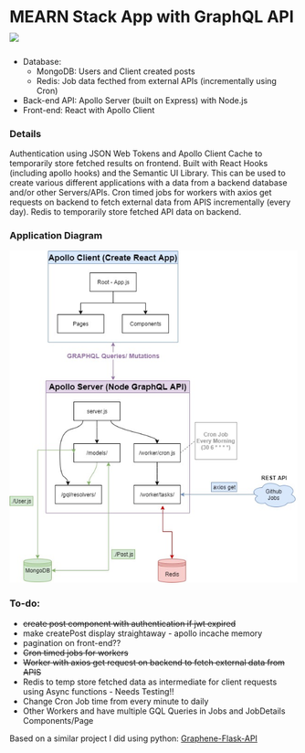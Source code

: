 # MEARN Stack App with GraphQL API <img src="https://github.com/graphql/graphql-spec/blob/master/resources/GraphQL%20Logo.svg" width="50" />
- Database: 
    - MongoDB: Users and Client created posts
    - Redis: Job data fecthed from external APIs (incrementally using Cron)
- Back-end API: Apollo Server (built on Express) with Node.js
- Front-end: React with Apollo Client

### Details
Authentication using JSON Web Tokens and Apollo Client Cache to temporarily store fetched results on frontend. Built with React Hooks (including apollo hooks) and the Semantic UI Library. This can be used to create various different applications with a data from a backend database and/or other Servers/APIs. Cron timed jobs for workers with axios get requests on backend to fetch external data from APIS incrementally (every day). Redis to temporarily store fetched API data on backend.

### Application Diagram
<div style="text-align:center"><img src="https://github.com/MrYKenz/MERN-GraphQL-App/blob/master/app_layout.jpg"/></div>

### To-do: 
- ~~create post component with authentication if jwt expired~~
- make createPost display straightaway - apollo incache memory
- pagination on front-end??
- ~~Cron timed jobs for workers~~
- ~~Worker with axios get request on backend to fetch external data from APIS~~
- Redis to temp store fetched data as intermediate for client requests using Async functions - Needs Testing!!
- Change Cron Job time from every minute to daily
- Other Workers and have multiple GQL Queries in Jobs and JobDetails Components/Page

Based on a similar project I did using python: [Graphene-Flask-API](https://github.com/MrYKenz/Graphene-Flask-API)